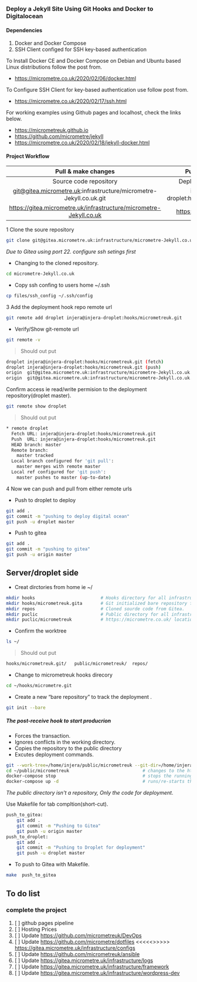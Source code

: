 ### Deploy a Jekyll Site Using Git Hooks and Docker to Digitalocean

#### Dependencies 

1. Docker and Docker Compose
2. SSH Client configed for SSH key-based authentication


To Install Docker CE and Docker Compose on Debian and Ubuntu based Linux distributions follow the post from.
- https://micrometre.co.uk/2020/02/06/docker.html

To Configure SSH Client for  key-based authentication use  follow post from.
- https://micrometre.co.uk/2020/02/17/ssh.html

For working examples using Github pages and localhost, check the links below. 
- https://micrometreuk.github.io    
- https://github.com/micrometre/jekyll
- https://micrometre.co.uk/2020/02/18/jekyll-docker.html



#### Project Workflow



|                    Pull & make changes                               |                    Push deployment                         |   
|:--------------------------------------------------------------------:|:----------------------------------------------------------:|
|                  Source code repository                              |                 Deployment repository                      |   
|git@gitea.micrometre.uk:infrastructure/micrometre-Jekyll.co.uk.git    |        injera@injera-droplet:hooks/micrometreuk.git        |          
|https://gitea.micrometre.uk/infrastructure/micrometre-Jekyll.co.uk    |        https://micrometre.co.uk



1 Clone the soure repository
```bash
git clone git@gitea.micrometre.uk:infrastructure/micrometre-Jekyll.co.uk.git 
```
*Due to Gitea using port 22. configure ssh setings first*

- Changing to the cloned repository.

```bash
cd micrometre-Jekyll.co.uk
```
- Copy ssh confing to users home ~/.ssh 

```bash
cp files/ssh_config ~/.ssh/config 
```

3 Add the deployment hook repo remote url
```bash
git remote add droplet injera@injera-droplet:hooks/micrometreuk.git
```
- Verify/Show git-remote url 

```bash
git remote -v
```
> Should out put

```bash
droplet	injera@injera-droplet:hooks/micrometreuk.git (fetch)
droplet	injera@injera-droplet:hooks/micrometreuk.git (push)
origin	git@gitea.micrometre.uk:infrastructure/micrometre-Jekyll.co.uk.git (fetch)
origin	git@gitea.micrometre.uk:infrastructure/micrometre-Jekyll.co.uk.git (push)
```
Confirm access ie read/write permision to the deployment repository(droplet master).

```bash
git remote show droplet 
```
> Should out put

```bash
* remote droplet
  Fetch URL: injera@injera-droplet:hooks/micrometreuk.git
  Push  URL: injera@injera-droplet:hooks/micrometreuk.git
  HEAD branch: master
  Remote branch:
    master tracked
  Local branch configured for 'git pull':
    master merges with remote master
  Local ref configured for 'git push':
    master pushes to master (up-to-date)
```

4 Now we can push and pull from either remote urls 

- Push to droplet to deploy
```bash
git add .
git commit -m "pushing to deploy digital ocean"
git push -u droplet master	
```
- Push to gitea
```bash
git add .
git commit -m "pushing to gitea"
git push -u origin master	
```


## Server/droplet side 

- Creat dirctories from home ie ~/ 

```bash
mkdir hooks                         # Hooks directory for all infrastructure droplets.
mkdir hooks/micrometreuk.gita       # Git initialized bare repository for tracking.
mkdir repos                         # Cloned sourde code from Gitea.
mkdir puclic                        # Public directory for all infrastructure.
mkdir puclic/micrometreuk           # https://micrometre.co.uk/ location.
```

- Confirm the worktree

```bash
ls ~/
```
> Should out put
```bash
hooks/micrometreuk.git/   public/micrometreuk/  repos/  
```

- Change to micrometreuk hooks direcory

```bash
cd ~/hooks/micrometre.git
```
- Create a new “bare repository” to track the deployment .

```bash
git init --bare
```

##### The post-receive hook to start producrion 

- Forces the transaction. 
- Ignores conflicts in the working directory. 
- Copies the repository to the public directory 
- Excutes deployment commands.

```bash
git --work-tree=/home/injera/public/micrometreuk --git-dir=/home/injera/hooks/micrometreuk.git checkout -f    
cd ~/public/micrometreuk                            # changes to the https://micrometre.co.uk/ location
docker-compose stop                                 # stops the running container
docker-compose up -d                                # runs/re-starts the container
```
*The public directory isn't a repository, Only the code for deployment*.

Use Makefile for tab compltion(short-cut).

```bash
push_to_gitea:
	git add .
	git commit -m "Pushing to Gitea"
	git push -u origin master
push_to_droplet:
	git add .
	git commit -m "Pushing to Droplet for deployment"
	git push -u droplet master
```
* To push to Gitea with Makefile.

```bash
make  push_to_gitea
```
## To do list

### complete the project

1. [ ] github pages pipeline
2. [ ] Hosting Prices
3. [ ] Update https://github.com/micrometreuk/DevOps
4. [ ] Update https://github.com/micrometre/dotfiles    <<<<<>>>>>       https://gitea.micrometre.uk/infrastructure/configs    
5. [ ] Update https://github.com/micrometreuk/ansible
6. [ ] Update https://gitea.micrometre.uk/infrastructure/logs
7. [ ] Update https://gitea.micrometre.uk/infrastructure/framework
8. [ ] Update https://gitea.micrometre.uk/infrastructure/wordpress-dev







